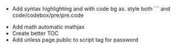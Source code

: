 - Add syntax highlighting and with code bg as. style both \`\`\` and code/codebox/pre/pre.code
<style>
.code{font-family:monospace;background:#223;border-radius:5px;}
</style>
- Add math automatic mathjax
- Create better TOC
- Add unless page.public to script tag for password